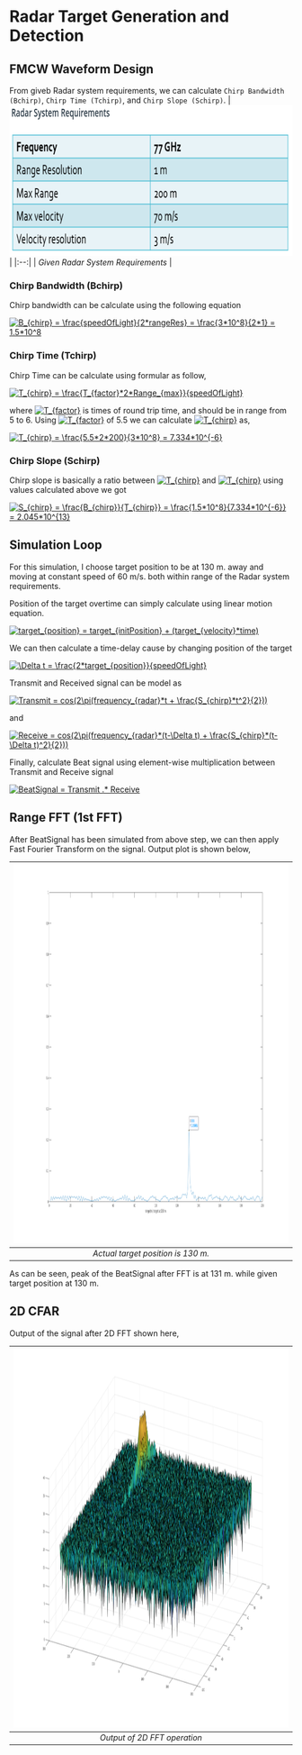 # Radar Target Generation and Detection
## FMCW Waveform Design
From giveb Radar system requirements, we can calculate `Chirp Bandwidth (Bchirp)`, `Chirp Time (Tchirp)`, and `Chirp Slope (Schirp)`.
| <img src="images/Radar_SystemRequirements.png" width="788" height="268" /> | 
|:--:| 
| *Given Radar System Requirements* |

### Chirp Bandwidth (Bchirp)
Chirp bandwidth can be calculate using the following equation

<a href="https://www.codecogs.com/eqnedit.php?latex=B_{chirp}&space;=&space;\frac{speedOfLight}{2*rangeRes}&space;=&space;\frac{3*10^8}{2*1}&space;=&space;1.5*10^8" target="_blank"><img src="https://latex.codecogs.com/png.latex?B_{chirp}&space;=&space;\frac{speedOfLight}{2*rangeRes}&space;=&space;\frac{3*10^8}{2*1}&space;=&space;1.5*10^8" title="B_{chirp} = \frac{speedOfLight}{2*rangeRes} = \frac{3*10^8}{2*1} = 1.5*10^8" /></a>

### Chirp Time (Tchirp)
Chirp Time can be calculate using formular as follow,

<a href="https://www.codecogs.com/eqnedit.php?latex=T_{chirp}&space;=&space;\frac{T_{factor}*2*Range_{max}}{speedOfLight}" target="_blank"><img src="https://latex.codecogs.com/png.latex?T_{chirp}&space;=&space;\frac{T_{factor}*2*Range_{max}}{speedOfLight}" title="T_{chirp} = \frac{T_{factor}*2*Range_{max}}{speedOfLight}" /></a>

where <a href="https://www.codecogs.com/eqnedit.php?latex=\inline&space;T_{factor}" target="_blank"><img src="https://latex.codecogs.com/png.latex?\inline&space;T_{factor}" title="T_{factor}" /></a> is times of round trip time, and should be in range from 5 to 6. Using <a href="https://www.codecogs.com/eqnedit.php?latex=\inline&space;T_{factor}" target="_blank"><img src="https://latex.codecogs.com/png.latex?\inline&space;T_{factor}" title="T_{factor}" /></a> of 5.5 we can calculate <a href="https://www.codecogs.com/eqnedit.php?latex=\inline&space;T_{chirp}" target="_blank"><img src="https://latex.codecogs.com/png.latex?\inline&space;T_{chirp}" title="T_{chirp}" /></a> as,

<a href="https://www.codecogs.com/eqnedit.php?latex=T_{chirp}&space;=&space;\frac{5.5*2*200}{3*10^8}&space;=&space;7.334*10^{-6}" target="_blank"><img src="https://latex.codecogs.com/gif.latex?T_{chirp}&space;=&space;\frac{5.5*2*200}{3*10^8}&space;=&space;7.334*10^{-6}" title="T_{chirp} = \frac{5.5*2*200}{3*10^8} = 7.334*10^{-6}" /></a>

### Chirp Slope (Schirp)
Chirp slope is basically a ratio between <a href="https://www.codecogs.com/eqnedit.php?latex=\inline&space;B_{chirp}" target="_blank"><img src="https://latex.codecogs.com/png.latex?\inline&space;B_{chirp}" title="T_{chirp}" /></a> and <a href="https://www.codecogs.com/eqnedit.php?latex=\inline&space;T_{chirp}" target="_blank"><img src="https://latex.codecogs.com/png.latex?\inline&space;T_{chirp}" title="T_{chirp}" /></a> using values calculated above we got

<a href="https://www.codecogs.com/eqnedit.php?latex=\inline&space;S_{chirp}&space;=&space;\frac{B_{chirp}}{T_{chirp}}&space;=&space;\frac{1.5*10^8}{7.334*10^{-6}}&space;=&space;2.045*10^{13}" target="_blank"><img src="https://latex.codecogs.com/png.latex?\inline&space;S_{chirp}&space;=&space;\frac{B_{chirp}}{T_{chirp}}&space;=&space;\frac{1.5*10^8}{7.334*10^{-6}}&space;=&space;2.045*10^{13}" title="S_{chirp} = \frac{B_{chirp}}{T_{chirp}} = \frac{1.5*10^8}{7.334*10^{-6}} = 2.045*10^{13}" /></a>

## Simulation Loop
For this simulation, I choose target position to be at 130 m. away and moving at constant speed of 60 m/s. both within range of the Radar system requirements.

Position of the target overtime can simply calculate using linear motion equation.

<a href="https://www.codecogs.com/eqnedit.php?latex=\inline&space;target_{position}&space;=&space;target_{initPosition}&space;&plus;&space;(target_{velocity}*time)" target="_blank"><img src="https://latex.codecogs.com/png.latex?\inline&space;target_{position}&space;=&space;target_{initPosition}&space;&plus;&space;(target_{velocity}*time)" title="target_{position} = target_{initPosition} + (target_{velocity}*time)" /></a>

We can then calculate a time-delay cause by changing position of the target

<a href="https://www.codecogs.com/eqnedit.php?latex=\inline&space;\Delta&space;t&space;=&space;\frac{2*target_{position}}{speedOfLight}" target="_blank"><img src="https://latex.codecogs.com/png.latex?\inline&space;\Delta&space;t&space;=&space;\frac{2*target_{position}}{speedOfLight}" title="\Delta t = \frac{2*target_{position}}{speedOfLight}" /></a>

Transmit and Received signal can be model as 

<a href="https://www.codecogs.com/eqnedit.php?latex=\inline&space;Transmit&space;=&space;cos(2\pi(frequency_{radar}*t&space;&plus;&space;\frac{S_{chirp}*t^2}{2}))" target="_blank"><img src="https://latex.codecogs.com/png.latex?\inline&space;Transmit&space;=&space;cos(2\pi(frequency_{radar}*t&space;&plus;&space;\frac{S_{chirp}*t^2}{2}))" title="Transmit = cos(2\pi(frequency_{radar}*t + \frac{S_{chirp}*t^2}{2}))" /></a>

and

<a href="https://www.codecogs.com/eqnedit.php?latex=\inline&space;Receive&space;=&space;cos(2\pi(frequency_{radar}*(t-\Delta&space;t)&space;&plus;&space;\frac{S_{chirp}*(t-\Delta&space;t)^2}{2}))" target="_blank"><img src="https://latex.codecogs.com/png.latex?\inline&space;Receive&space;=&space;cos(2\pi(frequency_{radar}*(t-\Delta&space;t)&space;&plus;&space;\frac{S_{chirp}*(t-\Delta&space;t)^2}{2}))" title="Receive = cos(2\pi(frequency_{radar}*(t-\Delta t) + \frac{S_{chirp}*(t-\Delta t)^2}{2}))" /></a>

Finally, calculate Beat signal using element-wise multiplication between Transmit and Receive signal

<a href="https://www.codecogs.com/eqnedit.php?latex=\inline&space;BeatSignal&space;=&space;Transmit&space;.*&space;Receive" target="_blank"><img src="https://latex.codecogs.com/png.latex?\inline&space;BeatSignal&space;=&space;Transmit&space;.*&space;Receive" title="BeatSignal = Transmit .* Receive" /></a>

## Range FFT (1st FFT)
After BeatSignal has been simulated from above step, we can then apply Fast Fourier Transform on the signal. Output plot is shown below,

| <img src="images/RangeFromFirstFFT.png" width="1280" height="674" /> | 
|:--:| 
| *Actual target position is 130 m.* |

As can be seen, peak of the BeatSignal after FFT is at 131 m. while given target position at 130 m.

## 2D CFAR
Output of the signal after 2D FFT shown here,

| <img src="images/RangeFromSecondFFT.png" width="1280" height="674" /> | 
|:--:| 
| *Output of 2D FFT operation* |

